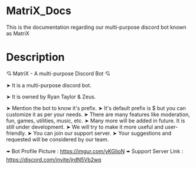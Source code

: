 # MatriX_Docs
This is the documentation regarding our multi-purpose discord bot known as MatriX

# Description
💘 MatriX - A multi-purpose Discord Bot 💘

➤ It is a multi-purpose discord bot.

➤ It is owned by Ryan Taylor & Zeus.

➤ Mention the bot to know it's prefix.
➤ It's default prefix is $ but you can customize it as per your needs. 
➤ There are many features like moderation, fun, games, utilities, music, etc. 
➤ Many more will be added in future. It is still under development. 
➤ We will try to make it more useful and user-friendly. 
➤ You can join our support server.
➤ Your suggestions and requested will be considered by our team.

🢚 Bot Profile Picture : https://imgur.com/yKGlioN
🢚 Support Server Link : https://discord.com/invite/jrdN5Vb2wq
